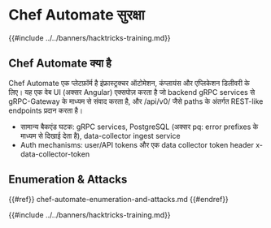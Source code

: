 # Chef Automate सुरक्षा

{{#include ../../banners/hacktricks-training.md}}

## Chef Automate क्या है

Chef Automate एक प्लेटफ़ॉर्म है इंफ्रास्ट्रक्चर ऑटोमेशन, कंप्लायंस और एप्लिकेशन डिलीवरी के लिए। यह एक वेब UI (अक्सर Angular) एक्सपोज़ करता है जो backend gRPC services से gRPC-Gateway के माध्यम से संवाद करता है, और /api/v0/ जैसे paths के अंतर्गत REST-like endpoints प्रदान करता है।

- सामान्य बैकएंड घटक: gRPC services, PostgreSQL (अक्सर pq: error prefixes के माध्यम से दिखाई देता है), data-collector ingest service
- Auth mechanisms: user/API tokens और एक data collector token header x-data-collector-token

## Enumeration & Attacks

{{#ref}}
chef-automate-enumeration-and-attacks.md
{{#endref}}

{{#include ../../banners/hacktricks-training.md}}
